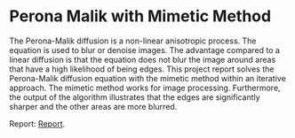 # Perona Malik with Mimetic Method

The Perona-Malik diffusion is a non-linear anisotropic process. The equation is used to blur or denoise images. The advantage compared to a linear diffusion is that the equation does not blur the image around areas that have a high likelihood of being edges. This project report solves the Perona-Malik diffusion equation with the mimetic method within an iterative approach. The mimetic method works for image processing. Furthermore, the output of the algorithm illustrates that the edges are significantly sharper and the other areas are more blurred.

Report: [Report](https://www.csrc.sdsu.edu/research_reports/CSRCR2023-06.pdf).

